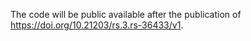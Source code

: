 The code will be public available after the publication of  https://doi.org/10.21203/rs.3.rs-36433/v1.
